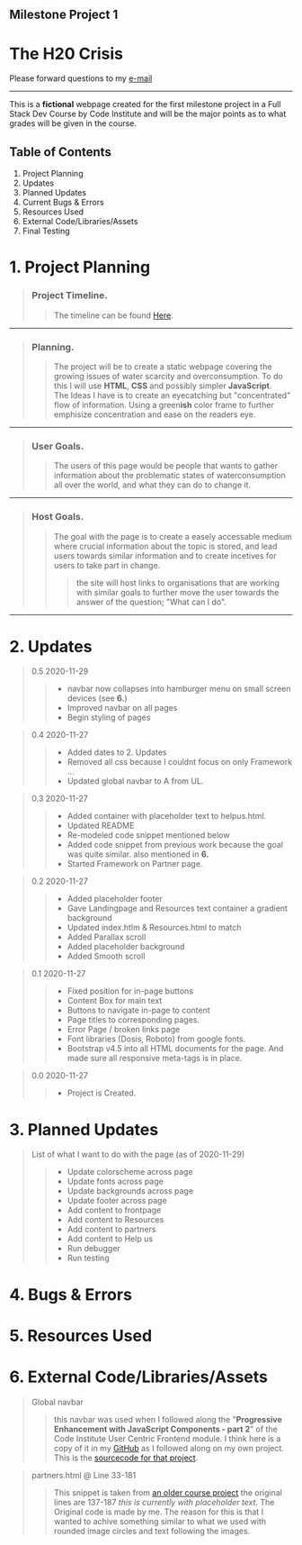 ## Milestone Project 1

# The H20 Crisis

Please forward questions to my [e-mail](patrik.svahnstrom@gmail.com)

<hr>
This is a <strong>fictional</strong> webpage created for the first milestone project in a Full Stack Dev Course by Code Institute and will be the major points as to what grades will be given in the course.

## Table of Contents

1. Project Planning
2. Updates
3. Planned Updates
4. Current Bugs & Errors
5. Resources Used
6. External Code/Libraries/Assets
7. Final Testing



# 1. Project Planning
> ### Project Timeline.
>> The timeline can be found [Here](https://patrik-svahnstrm-team-1.monday.com/boards/879556521). 

<hr>

> ### Planning.
>> The project will be to create a static webpage covering the growing issues of water scarcity and overconsumption. To do this I will use **HTML**, **CSS** and possibly simpler **JavaScript**. <br>
The Ideas I have is to create an eyecatching but "concentrated" flow of information. Using a green**ish** color frame to further emphisize concentration and ease on the readers eye.
<hr>

> ### User Goals.
>> The users of this page would be people that wants to gather information about the problematic states of waterconsumption all over the world, and what they can do to change it.
<hr>

> ### Host Goals.
>> The goal with the page is to create a easely accessable medium where crucial information about the topic is stored, and lead users towards similar information and to create incetives for users to take part in change.
>>> the site will host links to organisations that are working with similar goals to further move the user towards the answer of the question; "What can I do".
<hr>

# 2. Updates

> 0.5 2020-11-29
>> * navbar now collapses into hamburger menu on small screen devices (see <strong>6.</strong>)
>> * Improved navbar on all pages
>> * Begin styling of pages

> 0.4 2020-11-27
>> * Added dates to 2. Updates
>> * Removed all css because I couldnt focus on only Framework ...
>> * Updated global navbar to A from UL.

> 0.3 2020-11-27
>> * Added container with placeholder text to helpus.html.
>> * Updated README
>> * Re-modeled code snippet mentioned below
>> * Added code snippet from previous work because the goal was quite similar. also mentioned in <strong>6.</strong>
>> * Started Framework on Partner page.

> 0.2 2020-11-27
>> * Added placeholder footer
>> * Gave Landingpage and Resources text container a gradient background
>> * Updated index.htlm & Resources.html to match
>> * Added Parallax scroll
>> * Added placeholder background
>> * Added Smooth scroll

> 0.1 2020-11-27
>> * Fixed position for in-page buttons
>> * Content Box for main text
>> * Buttons to navigate in-page to content
>> * Page titles to corresponding pages.
>> * Error Page / broken links page 
>> * Font libraries (Dosis, Roboto) from google fonts.
>> * Bootstrap v4.5 into all HTML documents for the page. And made sure all responsive meta-tags is in place.

> 0.0 2020-11-27
>> * Project is Created.

# 3. Planned Updates

> List of what I want to do with the page (as of 2020-11-29)
>> * Update colorscheme across page
>> * Update fonts across page
>> * Update backgrounds across page
>> * Update footer across page
>> * Add content to frontpage
>> * Add content to Resources
>> * Add content to partners
>> * Add content to Help us
>> * Run debugger
>> * Run testing

# 4. Bugs & Errors

# 5. Resources Used

# 6. External Code/Libraries/Assets
>Global navbar
>> this navbar was used when I followed along the "**Progressive Enhancement with JavaScript Components - part 2**" of the Code Institute User Centric Frontend module.
>> I think here is a copy of it in my [GitHub](https://github.com/Daffie95/bootstrap-intro) as I followed along on my own project. This is the [sourcecode for that project](https://github.com/Code-Institute-Solutions/BootstrappingYourNextBigIdea-BS4/blob/master/03-Components/04-progressive_enhancements_with_javascript_components-part-2/index.html).

> partners.html @ Line 33-181
>> This snippet is taken from [an older course project](https://github.com/Daffie95/bootstrap-intro/blob/master/index.html) the original lines are 137-187 *this is currently with placeholder text*.
>> The Original code is made by me. The reason for this is that I wanted to achive something similar to what we used with rounded image circles and text following the images.